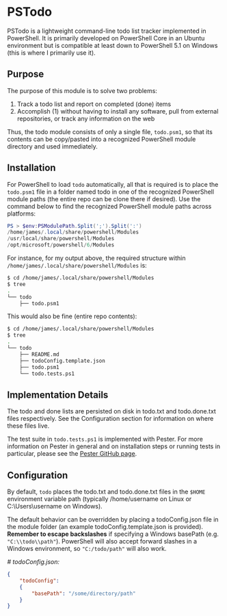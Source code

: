# PSTodo

PSTodo is a lightweight command-line todo list tracker implemented in PowerShell. It is primarily developed on PowerShell Core in an Ubuntu environment but is compatible at least down to PowerShell 5.1 on Windows (this is where I primarily use it).

## Purpose

The purpose of this module is to solve two problems:

1. Track a todo list and report on completed (done) items
2. Accomplish (1) without having to install any software, pull from external repositories, or track any information on the web

Thus, the todo module consists of only a single file, `todo.psm1`, so that its contents can be copy/pasted into a recognized PowerShell module directory and used immediately.

## Installation

For PowerShell to load `todo` automatically, all that is required is to place the `todo.psm1` file in a folder named todo in one of the recognized PowerShell module paths (the entire repo can be clone there if desired). Use the command below to find the recognized PowerShell module paths across platforms:

```powershell
PS > $env:PSModulePath.Split(';').Split(':')
/home/james/.local/share/powershell/Modules
/usr/local/share/powershell/Modules
/opt/microsoft/powershell/6/Modules
```

For instance, for my output above, the required structure within `/home/james/.local/share/powershell/Modules` is:

```sh
$ cd /home/james/.local/share/powershell/Modules
$ tree
.
└── todo
    ├── todo.psm1
```

This would also be fine (entire repo contents):

```sh
$ cd /home/james/.local/share/powershell/Modules
$ tree
.
└── todo
    ├── README.md
    ├── todoConfig.template.json
    ├── todo.psm1
    └── todo.tests.ps1
```

## Implementation Details

The todo and done lists are persisted on disk in todo.txt and todo.done.txt files respectively. See the Configuration section for information on where these files live.

The test suite in `todo.tests.ps1` is implemented with Pester. For more information on Pester in general and on installation steps or running tests in particular, please see the [Pester GitHub page](https://github.com/pester/Pester).

## Configuration

By default, `todo` places the todo.txt and todo.done.txt files in the `$HOME` environment variable path (typically /home/username on Linux or C:\Users\username on Windows). 

The default behavior can be overridden by placing a todoConfig.json file in the module folder (an example todoConfig.template.json is provided). **Remember to escape backslashes** if specifying a Windows basePath (e.g. `"C:\\todo\\path"`). PowerShell will also accept forward slashes in a Windows environment, so `"C:/todo/path"` will also work.

*# todoConfig.json:*
```json
{
    "todoConfig":
    {
        "basePath": "/some/directory/path"
    }
}
```